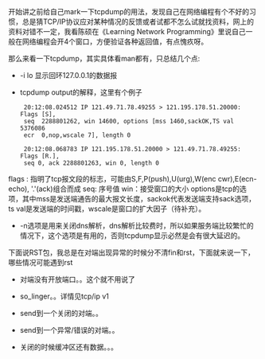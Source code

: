 开始讲之前给自己mark一下tcpdump的用法，发现自己在网络编程有个不好的习惯，总是猜TCP/IP协议应对某种情况的反馈或者试都不怎么试就找资料，网上的资料对错不一定，我看陈硕在《Learning Network Programming》里说自己一般在网络编程会开4个窗口，方便验证各种返回值，有点愧疚呀。

那么来看一下tcpdump，其实具体看man都有，只总结几个点:

-  -i  lo  显示回环127.0.0.1的数据报
-  tcpdump output的解释，这里有个例子

        20:12:08.024512 IP 121.49.71.78.49255 > 121.195.178.51.20000: Flags [S],  
        seq  2288801262, win 14600, options [mss 1460,sackOK,TS val 5376086 
        ecr  0,nop,wscale 7], length 0
  
        20:12:08.068783 IP 121.195.178.51.20000 > 121.49.71.78.49255: Flags [R.], 
        seq 0, ack 2288801263, win 0, length 0

flags :   指明了tcp报文段的标志，可能由S,F,P(push),U(urg),W(enc cwr),E(ecn-echo), '.'(ack)组合而成
seq:   序号值
win：接受窗口的大小
options是tcp的选项，其中mss是发送端通告的最大报文长度，sackok代表发送端支持sack选项， ts val是发送端的时间戳，wscale是窗口的扩大因子（待补充）。  
  
-  -n选项是用来关闭dns解析，dns解析比较费时，所以如果服务端比较繁忙的情况下，这个选项是有用的，否则tcpdump显示必然是会有很大延迟的。  
  
下面说RST包，我总是在对端出现异常的时候分不清fin和rst，下面就来说一下，哪些情况可能遇到rst  

- 对端没有开放端口。。这个就不用说了

- so_linger。。详情见tcp/ip v1

- send到一个关闭的对端。。

- send到一个异常/错误的对端。。

- 关闭的时候缓冲区还有数据。。。
